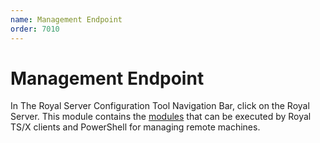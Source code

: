 ```yaml
---
name: Management Endpoint
order: 7010
---
```


# Management Endpoint

In The Royal Server Configuration Tool Navigation Bar, click on the Royal Server. This module contains the [modules](xref:royalserver_management_modules) that can be executed by Royal TS/X clients and PowerShell for managing remote machines.

